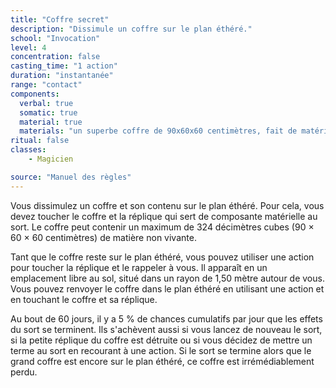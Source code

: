 ```yaml
---
title: "Coffre secret"
description: "Dissimule un coffre sur le plan éthéré."
school: "Invocation"
level: 4
concentration: false
casting_time: "1 action"
duration: "instantanée"
range: "contact"
components:
  verbal: true
  somatic: true
  material: true
  materials: "un superbe coffre de 90x60x60 centimètres, fait de matériaux rares d'une valeur minimale de 5000 po et une réplique du coffre de taille TP, faite des mêmes matériaux et valant au moins 50 po"
ritual: false
classes:
    - Magicien

source: "Manuel des règles"
---
```

Vous dissimulez un coffre et son contenu sur le plan éthéré. Pour cela, vous devez toucher le coffre et la réplique qui sert de composante matérielle au sort. Le coffre peut contenir un maximum de 324 décimètres cubes (90 × 60 × 60 centimètres) de matière non vivante.

Tant que le coffre reste sur le plan éthéré, vous pouvez utiliser une action pour toucher la réplique et le rappeler à vous. Il apparaît en un emplacement libre au sol, situé dans un rayon de 1,50 mètre autour de vous. Vous pouvez renvoyer le coffre dans le plan éthéré en utilisant une action et en touchant le coffre et sa réplique.

Au bout de 60 jours, il y a 5  % de chances cumulatifs par jour que les effets du sort se terminent. Ils s'achèvent aussi si vous lancez de nouveau le sort, si la petite réplique du coffre est détruite ou si vous décidez de mettre un terme au sort en recourant à une action. Si le sort se termine alors que le grand coffre est encore sur le plan éthéré, ce coffre est irrémédiablement perdu.
